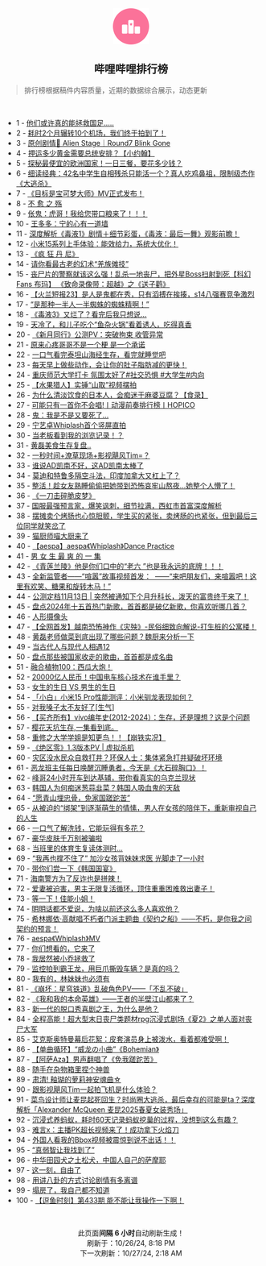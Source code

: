 <div align="center">
    <img src="./assets/icon_rank.png" alt="logo" />
    <h2>哔哩哔哩排行榜</h>
</div>

> 排行榜根据稿件内容质量，近期的数据综合展示，动态更新

<br />

<ul><li><span>1 - <a href=https://www.bilibili.com/BV1ngySYxEJx>他们或许真的能拯救国足.....</a></span></li><li><span>2 - <a href=https://www.bilibili.com/BV1fVySYpEtH>耗时2个月辗转10个机场，我们终于拍到了！</a></span></li><li><span>3 - <a href=https://www.bilibili.com/BV1wPySY8E6i>原创剧情🌠&nbsp;Alien&nbsp;Stage｜Round7&nbsp;Blink&nbsp;Gone</a></span></li><li><span>4 - <a href=https://www.bilibili.com/BV1boyzYVEge>押运多少黄金需要总统安排？【小约翰】</a></span></li><li><span>5 - <a href=https://www.bilibili.com/BV1ZDymYJE4Y>探秘最便宜的欧洲国家！一日三餐，要花多少钱？</a></span></li><li><span>6 - <a href=https://www.bilibili.com/BV1zbyWY7ENU>细读经典：42名中学生自相残杀只能活一个？真人吃鸡鼻祖，限制级杰作《大逃杀》</a></span></li><li><span>7 - <a href=https://www.bilibili.com/BV1HTy6YiEDu>《目标是宝可梦大师》MV正式发布！</a></span></li><li><span>8 - <a href=https://www.bilibili.com/BV1KRyUYiEQx>不&nbsp;愈&nbsp;之&nbsp;殇</a></span></li><li><span>9 - <a href=https://www.bilibili.com/BV1Q1yUYkEb1>伥鬼：虎哥！我给您带口粮来了！！！</a></span></li><li><span>10 - <a href=https://www.bilibili.com/BV1cB1KY3EwZ>王多多：宁的心有一道墙</a></span></li><li><span>11 - <a href=https://www.bilibili.com/BV13T1FYMEDG>深度解析《毒液1》剧情＋细节彩蛋，《毒液：最后一舞》观影前瞻！</a></span></li><li><span>12 - <a href=https://www.bilibili.com/BV1WWyDYvEr8>小米15系列上手体验：能效给力，系统大优化！</a></span></li><li><span>13 - <a href=https://www.bilibili.com/BV1oQymYUEQQ>《疯&nbsp;狂&nbsp;丹&nbsp;尼》</a></span></li><li><span>14 - <a href=https://www.bilibili.com/BV1PTyQYKEnM>请你看最古老的幻术“羌族傩技”</a></span></li><li><span>15 - <a href=https://www.bilibili.com/BV1DHyoYcE3h>丧尸片的警察就该这么强！乱杀一地丧尸，把外星Boss扫射到死【科幻Fans&nbsp;布玛】&nbsp;《致命录像带：超越》之《送子鹳》</a></span></li><li><span>16 - <a href=https://www.bilibili.com/BV1szyfY4EdY>【火兰短报23】是人是鬼都在秀，只有滔搏在挨揍，s14八强赛竞争激烈</a></span></li><li><span>17 - <a href=https://www.bilibili.com/BV1oQymYUEWV>“是那种一半人一半蜘蛛的蜘蛛精啊！”</a></span></li><li><span>18 - <a href=https://www.bilibili.com/BV11zyfY4EVy>《毒液3》又烂了？看完后我只想说…</a></span></li><li><span>19 - <a href=https://www.bilibili.com/BV11hyRYjEke>天冷了，和儿子吃个“鱼杂火锅”看着诱人，吃得真香</a></span></li><li><span>20 - <a href=https://www.bilibili.com/BV1jSynYTE5k>《新月同行》公测PV：突破拘束&nbsp;收管异常</a></span></li><li><span>21 - <a href=https://www.bilibili.com/BV1pJy5YaEgN>原来心疼哥哥不是一个梗&nbsp;是一个承诺</a></span></li><li><span>22 - <a href=https://www.bilibili.com/BV1Zc1PYZEde>一口气看完泰坦山海经生存，看完就睡觉吧</a></span></li><li><span>23 - <a href=https://www.bilibili.com/BV1TKyWYAEQv>每天早上做些动作，会让你的肚子脂肪减的更快！</a></span></li><li><span>24 - <a href=https://www.bilibili.com/BV19jyVYyEUw>重庆师范大学打卡&nbsp;氛围太好了#社交恐惧&nbsp;#大学生#内向</a></span></li><li><span>25 - <a href=https://www.bilibili.com/BV15iyWYkE9L>【水果猎人】实锤“山取”视频摆拍</a></span></li><li><span>26 - <a href=https://www.bilibili.com/BV1vLyoYNE4j>为什么清淡饮食的日本人，会痴迷于麻婆豆腐？【食录】</a></span></li><li><span>27 - <a href=https://www.bilibili.com/BV1f4yWYmEr2>可能只有一首你不会唱!丨动漫前奏排行榜丨HOPICO</a></span></li><li><span>28 - <a href=https://www.bilibili.com/BV1Gu1PYpEGE>鬼：我是不是又要死了...</a></span></li><li><span>29 - <a href=https://www.bilibili.com/BV1cGy6YPEAr>宁艺卓Whiplash首个竖屏直拍</a></span></li><li><span>30 - <a href=https://www.bilibili.com/BV1qp1NYaE5P>当老板看到我的浏览记录！？</a></span></li><li><span>31 - <a href=https://www.bilibili.com/BV1dVyLYsEmR>黄磊美食生存复盘..</a></span></li><li><span>32 - <a href=https://www.bilibili.com/BV1pB1KY3EGT>一秒时间+潦草现场+影视飓风Tim=？</a></span></li><li><span>33 - <a href=https://www.bilibili.com/BV1RPyrY4EU4>谁说AD凯南不好，这AD凯南太棒了</a></span></li><li><span>34 - <a href=https://www.bilibili.com/BV1Cm1AYqEba>莫迪和特鲁多隔空斗法，印度加拿大又杠上了？</a></span></li><li><span>35 - <a href=https://www.bilibili.com/BV1aUyzYUErb>整活！趁女友熟睡偷偷把她带到恐怖哀牢山熬夜…她整个人懵了！</a></span></li><li><span>36 - <a href=https://www.bilibili.com/BV1Lo1cYXEd4>《一刀击碎脆皮梦》</a></span></li><li><span>37 - <a href=https://www.bilibili.com/BV17myoYVE3p>国服最强预言家，爆笑讽刺，细节拉满，西虹市首富深度解析</a></span></li><li><span>38 - <a href=https://www.bilibili.com/BV12dyZYoEbo>摆摊卖个烤肠也心惊胆颤，学生买的紧张，卖烤肠的也紧张，但到最后三位同学就笑岔了</a></span></li><li><span>39 - <a href=https://www.bilibili.com/BV1gE1PYjEgn>猫厨师喵大厨来了</a></span></li><li><span>40 - <a href=https://www.bilibili.com/BV1eK1PYsEzp>【aespa】aespa《Whiplash》Dance&nbsp;Practice</a></span></li><li><span>41 - <a href=https://www.bilibili.com/BV1UJynYdEN4>男&nbsp;女&nbsp;生&nbsp;最&nbsp;爽&nbsp;的&nbsp;一&nbsp;集</a></span></li><li><span>42 - <a href=https://www.bilibili.com/BV1wNyfYDENV>《青莲兰陵》他是你们口中的“老六&nbsp;”也是我永远的底牌！！！</a></span></li><li><span>43 - <a href=https://www.bilibili.com/BV1KoyUYNEbe>全新监管者——“喧嚣”故事视频首发：&nbsp;&nbsp;——“来吧朋友们，来喧嚣吧！这里有欢笑、糖果和旋转木马！”</a></span></li><li><span>44 - <a href=https://www.bilibili.com/BV1oGymYLEKW>公测定档11月13日&nbsp;|&nbsp;突然被通知下个月升科长，泼天的富贵终于来了！</a></span></li><li><span>45 - <a href=https://www.bilibili.com/BV144yoYoEEZ>盘点2024年十五首热门新歌，首首都是破亿新歌，你喜欢听哪几首？</a></span></li><li><span>46 - <a href=https://www.bilibili.com/BV1g4ySYyEro>人形摄像头</a></span></li><li><span>47 - <a href=https://www.bilibili.com/BV1Dvy9Y9EbY>【全网首发】越南恐怖神作《灾殃》-民俗细致向解说-打生桩的公寓楼！</a></span></li><li><span>48 - <a href=https://www.bilibili.com/BV1GyyZYNE5k>黄磊老师做菜到底出现了哪些问题？魏厨来分析一下</a></span></li><li><span>49 - <a href=https://www.bilibili.com/BV1Mp1KYHEFJ>当古代人与现代人相遇12</a></span></li><li><span>50 - <a href=https://www.bilibili.com/BV1D4yLY1EkD>盘点那些被国家收走的歌曲，首首都是成名曲</a></span></li><li><span>51 - <a href=https://www.bilibili.com/BV1qH1AYsEiU>融合植物100：西瓜大炮！</a></span></li><li><span>52 - <a href=https://www.bilibili.com/BV1iE1cYUEFD>20000亿人民币！中国电车核心技术在谁手里？</a></span></li><li><span>53 - <a href=https://www.bilibili.com/BV1zayUYHEJk>女生的生日&nbsp;VS&nbsp;男生的生日</a></span></li><li><span>54 - <a href=https://www.bilibili.com/BV1WQykY5E9V>「小白」小米15&nbsp;Pro性能测评：小米驯龙表现如何？</a></span></li><li><span>55 - <a href=https://www.bilibili.com/BV1CRyWYbER7>对我嗓子太不友好了[生气]</a></span></li><li><span>56 - <a href=https://www.bilibili.com/BV1wPyLYYEQB>【买齐所有】vivo编年史(2012-2024）：生存，还是理想？这是个问题</a></span></li><li><span>57 - <a href=https://www.bilibili.com/BV1TaymYYE4e>樱花天坑生存,一集看到底。</a></span></li><li><span>58 - <a href=https://www.bilibili.com/BV1u9yzYjEEo>重修之大学学姐是知更鸟！！【崩铁实况】</a></span></li><li><span>59 - <a href=https://www.bilibili.com/BV1udyDYCE7W>《绝区零》1.3版本PV&nbsp;|&nbsp;虚拟杀机</a></span></li><li><span>60 - <a href=https://www.bilibili.com/BV1hPyUY6Ec9>灾区没水民众自救打井？环保人士：集体紧急打井疑破坏环境</a></span></li><li><span>61 - <a href=https://www.bilibili.com/BV1f4yWYmE2J>恶龙班主任每日唤醒沉睡勇者，今天是《大石碎胸口》！</a></span></li><li><span>62 - <a href=https://www.bilibili.com/BV14gy2YZE9W>峰哥24小时开车到达基辅，带你看真实的乌克兰现状</a></span></li><li><span>63 - <a href=https://www.bilibili.com/BV1iuyoYuEzz>韩国人为何痴迷葱蒜韭菜？韩国人吸血鬼的天敌</a></span></li><li><span>64 - <a href=https://www.bilibili.com/BV1M6yJYWEWu>“愿青山埋忠骨，免家国蹉跎苦”</a></span></li><li><span>65 - <a href=https://www.bilibili.com/BV1tr1AYrEby>从被迫的“绑架”到逐渐萌生的情愫，男人在女孩的陪伴下，重新审视自己的人生</a></span></li><li><span>66 - <a href=https://www.bilibili.com/BV19AyzYJE9s>一口气了解洗钱，它能玩得有多花？</a></span></li><li><span>67 - <a href=https://www.bilibili.com/BV1n5ykYzEpJ>豪华皮肤千万别被骗啦</a></span></li><li><span>68 - <a href=https://www.bilibili.com/BV1yqyfYZEso>当班里的体育生复读体测时...</a></span></li><li><span>69 - <a href=https://www.bilibili.com/BV1sJyxYwER6>“我再也撑不住了”&nbsp;加沙女孩背妹妹求医&nbsp;光脚走了一小时</a></span></li><li><span>70 - <a href=https://www.bilibili.com/BV1EuyoYgE54>带你们尝一下《韩国国宴》</a></span></li><li><span>71 - <a href=https://www.bilibili.com/BV1wpyZYJEko>海南警方为了反诈也是拼辣！</a></span></li><li><span>72 - <a href=https://www.bilibili.com/BV1nyyiYREp2>爱妻被迫害，男主无限复活循环，顶住重重困难救出妻子！</a></span></li><li><span>73 - <a href=https://www.bilibili.com/BV1u7yaYoEDZ>等一下！佳能小姐！</a></span></li><li><span>74 - <a href=https://www.bilibili.com/BV1t8yoYREgP>明明话都不爱说，为啥以前还这么多人喜欢他？</a></span></li><li><span>75 - <a href=https://www.bilibili.com/BV1V91KYcEJF>希林娜依·高献唱不朽者门派主题曲《契约之船》——不朽，是你我之间契约的预言！</a></span></li><li><span>76 - <a href=https://www.bilibili.com/BV16yyVYxEUt>aespa《Whiplash》MV</a></span></li><li><span>77 - <a href=https://www.bilibili.com/BV1iRyfYjEBr>你们想看的，它来了</a></span></li><li><span>78 - <a href=https://www.bilibili.com/BV1sH1FYZE3g>我居然被小乔拯救了</a></span></li><li><span>79 - <a href=https://www.bilibili.com/BV1mYySYzEQt>监控拍到霸王龙，用巨爪撕毁车辆？是真的吗？</a></span></li><li><span>80 - <a href=https://www.bilibili.com/BV1tyyHYbEf6>我有的，林妹妹也必须有</a></span></li><li><span>81 - <a href=https://www.bilibili.com/BV1yyC1YQEpk>《崩坏：星穹铁道》乱破角色PV——「不乱不破」</a></span></li><li><span>82 - <a href=https://www.bilibili.com/BV1Qd1KYZEqK>《我和我的本命英雄》——王者的半壁江山都来了？</a></span></li><li><span>83 - <a href=https://www.bilibili.com/BV1EUyoYkE8v>新一代的脱口秀喜剧之王，为什么是他？</a></span></li><li><span>84 - <a href=https://www.bilibili.com/BV1Yry2YqEPQ>全程高能！超大型末日丧尸类题材rpg沉浸式剧场《夏2》之单人面对丧尸大军</a></span></li><li><span>85 - <a href=https://www.bilibili.com/BV1S8yfYYEY4>艾克斯奥特曼幕后花絮：皮套演员身上被泼水，看着都难受啊！</a></span></li><li><span>86 - <a href=https://www.bilibili.com/BV1Jxy5YtEeY>【单曲循环】“威龙の小曲”《Bohemian》</a></span></li><li><span>87 - <a href=https://www.bilibili.com/BV1ab1AYSEaW>【阿萨Aza】男声翻唱了《免我蹉跎苦》</a></span></li><li><span>88 - <a href=https://www.bilibili.com/BV1znykYvEgM>随手在杂物箱里捏个神兽</a></span></li><li><span>89 - <a href=https://www.bilibili.com/BV1XsyBYjE2L>肃清!&nbsp;釉瑚的萝莉神安魂曲☆</a></span></li><li><span>90 - <a href=https://www.bilibili.com/BV1PY1KYyEdP>跟影视飓风Tim一起拍飞机是什么体验？</a></span></li><li><span>91 - <a href=https://www.bilibili.com/BV1T71FYaEHi>菜鸟设计师让麦昆起死回生？时尚圈大逃杀，最后幸存的可能是ta？深度解析「Alexander&nbsp;McQueen&nbsp;麦昆2025春夏女装秀场」</a></span></li><li><span>92 - <a href=https://www.bilibili.com/BV13T1FYMEUQ>沉浸式养蚂蚁，耗时60天记录蚂蚁挖巢的过程，没想到这么有趣？</a></span></li><li><span>93 - <a href=https://www.bilibili.com/BV1obyHYBEGh>难言x：主播PK超长视频来了！成功拿下火焰刀</a></span></li><li><span>94 - <a href=https://www.bilibili.com/BV1a9ynYYEs5>外国人看我的Bbox视频被震惊到说不出话！！</a></span></li><li><span>95 - <a href=https://www.bilibili.com/BV1CpyzYiE7e>“真弱智让我找到了”</a></span></li><li><span>96 - <a href=https://www.bilibili.com/BV1kUy7YuEpM>中华田园犬之土松犬，中国人自己的萨摩耶</a></span></li><li><span>97 - <a href=https://www.bilibili.com/BV19sybYsEb1>这一刻，自由了</a></span></li><li><span>98 - <a href=https://www.bilibili.com/BV1WVyHYSE1N>用讲八卦的方式讨论剧情有多离谱</a></span></li><li><span>99 - <a href=https://www.bilibili.com/BV1VRypY6EJ7>塌房了，我自己都不知道</a></span></li><li><span>100 - <a href=https://www.bilibili.com/BV1Q5yrYSEAc>【逗鱼时刻】第433期&nbsp;能不能让我操作一下啊！</a></span></li></ul>

<br />

<p align=center>此页面<strong>间隔 6 小时</strong>自动刷新生成！<br>刷新于：10/26/24, 8:18 PM<br>下一次刷新：10/27/24, 2:18 AM</p>